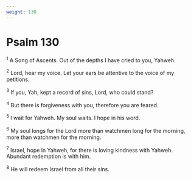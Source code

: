 ```yaml
---
weight: 130
---
```


# Psalm 130

<sup>1</sup> A Song of Ascents. Out of the depths I have cried to you, Yahweh. 

<sup>2</sup> Lord, hear my voice. Let your ears be attentive to the voice of my petitions. 

<sup>3</sup> If you, Yah, kept a record of sins, Lord, who could stand? 

<sup>4</sup> But there is forgiveness with you, therefore you are feared. 

<sup>5</sup> I wait for Yahweh. My soul waits. I hope in his word. 

<sup>6</sup> My soul longs for the Lord more than watchmen long for the morning, more than watchmen for the morning. 

<sup>7</sup> Israel, hope in Yahweh, for there is loving kindness with Yahweh. Abundant redemption is with him. 

<sup>8</sup> He will redeem Israel from all their sins. 


